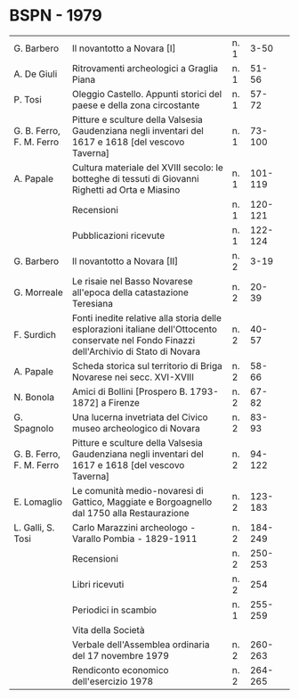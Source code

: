 # BSPN - 1979

<table>
    <tr>
        <td>G. Barbero</td>
        <td>Il novantotto a Novara [I]</td>
        <td>n. 1</td>
        <td>3-50</td>
        <td></td>
    </tr>
    <tr>
        <td>A. De Giuli</td>
        <td>Ritrovamenti archeologici a Graglia Piana</td>
        <td>n. 1</td>
        <td>51-56</td>
        <td></td>
    </tr>
    <tr>
        <td>P. Tosi</td>
        <td>Oleggio Castello. Appunti storici del paese e della zona circostante</td>
        <td>n. 1</td>
        <td>57-72</td>
        <td></td>
    </tr>
    <tr>
        <td>G. B. Ferro, F. M. Ferro</td>
        <td>Pitture e sculture della Valsesia Gaudenziana negli inventari del 1617 e 1618 [del vescovo Taverna]</td>
        <td>n. 1</td>
        <td>73-100</td>
        <td></td>
    </tr>
    <tr>
        <td>A. Papale</td>
        <td>Cultura materiale del XVIII secolo: le botteghe di tessuti di Giovanni Righetti ad Orta e Miasino</td>
        <td>n. 1</td>
        <td>101-119</td>
        <td></td>
    </tr>
    <tr>
        <td></td>
        <td>Recensioni</td>
        <td>n. 1</td>
        <td>120-121</td>
        <td></td>
    </tr>
    <tr>
        <td></td>
        <td>Pubblicazioni ricevute</td>
        <td>n. 1</td>
        <td>122-124</td>
        <td></td>
    </tr>
    <tr>
        <td>G. Barbero</td>
        <td>Il novantotto a Novara [II]</td>
        <td>n. 2</td>
        <td>3-19</td>
        <td></td>
    </tr>
    <tr>
        <td>G. Morreale</td>
        <td>Le risaie nel Basso Novarese all'epoca della catastazione Teresiana</td>
        <td>n. 2</td>
        <td>20-39</td>
        <td></td>
    </tr>
    <tr>
        <td>F. Surdich</td>
        <td>Fonti inedite relative alla storia delle esplorazioni italiane dell'Ottocento conservate nel Fondo Finazzi
            dell'Archivio di Stato di Novara
        </td>
        <td>n. 2</td>
        <td>40-57</td>
        <td></td>
    </tr>
    <tr>
        <td>A. Papale</td>
        <td>Scheda storica sul territorio di Briga Novarese nei secc. XVI-XVIII</td>
        <td>n. 2</td>
        <td>58-66</td>
        <td></td>
    </tr>
    <tr>
        <td>N. Bonola</td>
        <td>Amici di Bollini [Prospero B. 1793-1872] a Firenze</td>
        <td>n. 2</td>
        <td>67-82</td>
        <td></td>
    </tr>
    <tr>
        <td>G. Spagnolo</td>
        <td>Una lucerna invetriata del Civico museo archeologico di Novara</td>
        <td>n. 2</td>
        <td>83-93</td>
        <td></td>
    </tr>
    <tr>
        <td>G. B. Ferro, F. M. Ferro</td>
        <td>Pitture e sculture della Valsesia Gaudenziana negli inventari del 1617 e 1618 [del vescovo Taverna]</td>
        <td>n. 2</td>
        <td>94-122</td>
        <td></td>
    </tr>
    <tr>
        <td>E. Lomaglio</td>
        <td>Le comunit&agrave; medio-novaresi di Gattico, Maggiate e Borgoagnello dal 1750 alla Restaurazione</td>
        <td>n. 2</td>
        <td>123-183</td>
        <td></td>
    </tr>
    <tr>
        <td>L. Galli, S. Tosi</td>
        <td>Carlo Marazzini archeologo - Varallo Pombia - 1829-1911</td>
        <td>n. 2</td>
        <td>184-249</td>
        <td></td>
    </tr>
    <tr>
        <td></td>
        <td>Recensioni</td>
        <td>n. 2</td>
        <td>250-253</td>
        <td></td>
    </tr>
    <tr>
        <td></td>
        <td>Libri ricevuti</td>
        <td>n. 2</td>
        <td>254</td>
        <td></td>
    </tr>
    <tr>
        <td></td>
        <td>Periodici in scambio</td>
        <td>n. 1</td>
        <td>255-259</td>
        <td></td>
    </tr>
    <tr>
        <td></td>
        <td>Vita della Societ&agrave;</td>
        <td></td>
        <td></td>
        <td></td>
    </tr>
    <tr>
        <td></td>
        <td>Verbale dell'Assemblea ordinaria del 17 novembre 1979</td>
        <td>n. 2</td>
        <td>260-263</td>
        <td></td>
    </tr>
    <tr>
        <td></td>
        <td>Rendiconto economico dell'esercizio 1978</td>
        <td>n. 2</td>
        <td>264-265</td>
        <td></td>
    </tr>
</table>